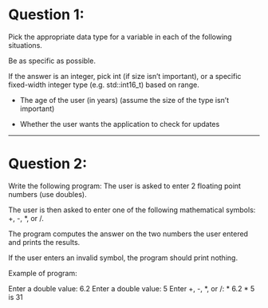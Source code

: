 # Question 1:

Pick the appropriate data type for a variable in each of the following situations. 

Be as specific as possible. 

If the answer is an integer, pick int (if size isn’t important), or a specific fixed-width integer type (e.g. std::int16_t) based on range.

- The age of the user (in years) (assume the size of the type isn’t important)

- Whether the user wants the application to check for updates

---

# Question 2:

Write the following program: The user is asked to enter 2 floating point numbers (use doubles). 

The user is then asked to enter one of the following mathematical symbols: +, -, *, or /.

The program computes the answer on the two numbers the user entered and prints the results. 

If the user enters an invalid symbol, the program should print nothing.

Example of program:

Enter a double value: 6.2
Enter a double value: 5
Enter +, -, *, or /: *
6.2 * 5 is 31